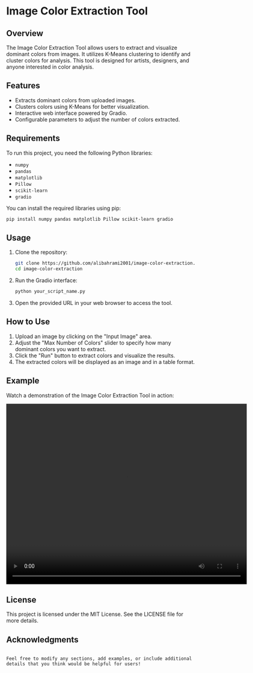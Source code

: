 # Image Color Extraction Tool

## Overview
The Image Color Extraction Tool allows users to extract and visualize dominant colors from images. It utilizes K-Means clustering to identify and cluster colors for analysis. This tool is designed for artists, designers, and anyone interested in color analysis.

## Features
- Extracts dominant colors from uploaded images.
- Clusters colors using K-Means for better visualization.
- Interactive web interface powered by Gradio.
- Configurable parameters to adjust the number of colors extracted.

## Requirements
To run this project, you need the following Python libraries:
- `numpy`
- `pandas`
- `matplotlib`
- `Pillow`
- `scikit-learn`
- `gradio`

You can install the required libraries using pip:

```bash
pip install numpy pandas matplotlib Pillow scikit-learn gradio
```

## Usage
1. Clone the repository:
   ```bash
   git clone https://github.com/alibahrami2001/image-color-extraction.git
   cd image-color-extraction
   ```

2. Run the Gradio interface:
   ```bash
   python your_script_name.py
   ```

3. Open the provided URL in your web browser to access the tool.

## How to Use
1. Upload an image by clicking on the "Input Image" area.
2. Adjust the "Max Number of Colors" slider to specify how many dominant colors you want to extract.
3. Click the "Run" button to extract colors and visualize the results.
4. The extracted colors will be displayed as an image and in a table format.

## Example
Watch a demonstration of the Image Color Extraction Tool in action:

<video width="640" height="480" controls>
  <source src="https://github.com/alibahrami2001/image_color_extraction/blob/main/video/video.mp4" type="video/mp4">
  Your browser does not support the video tag.
</video>

## License
This project is licensed under the MIT License. See the LICENSE file for more details.

## Acknowledgments
```

Feel free to modify any sections, add examples, or include additional details that you think would be helpful for users!
